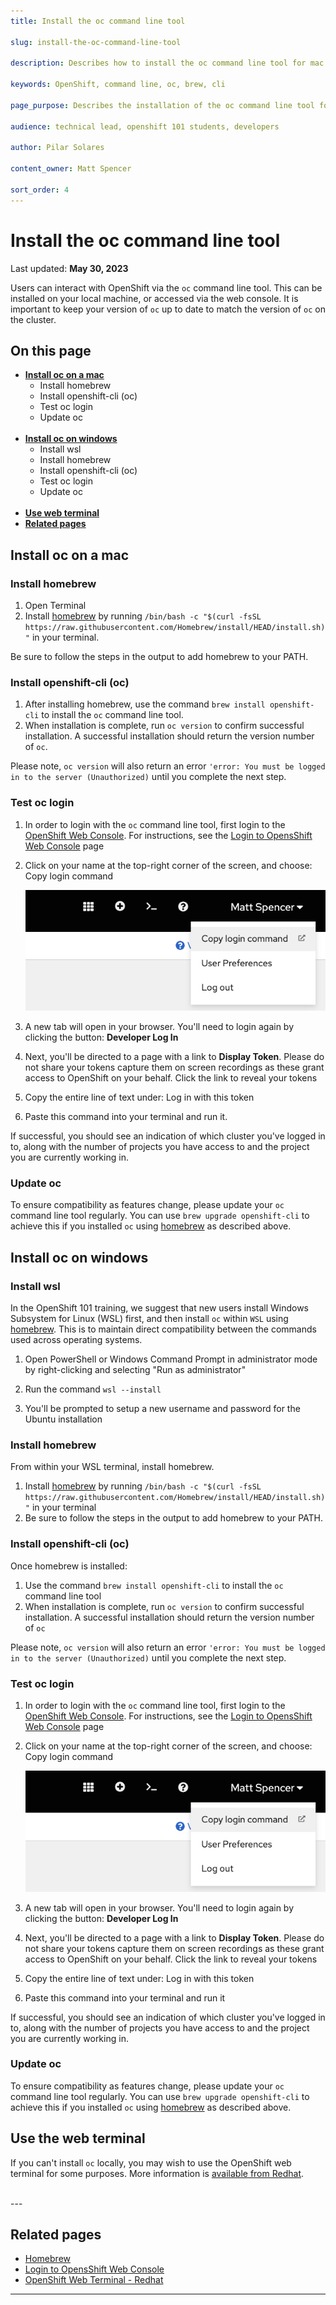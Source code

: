 ```yaml
---
title: Install the oc command line tool

slug: install-the-oc-command-line-tool

description: Describes how to install the oc command line tool for mac and windows 

keywords: OpenShift, command line, oc, brew, cli

page_purpose: Describes the installation of the oc command line tool for users preparing to use OpenShift 

audience: technical lead, openshift 101 students, developers

author: Pilar Solares 

content_owner: Matt Spencer 

sort_order: 4
---
```


# Install the oc command line tool
Last updated: **May 30, 2023**

Users can interact with OpenShift via the `oc` command line tool. This can be installed on your local machine, or accessed via the web console. It is important to keep your version of `oc` up to date to match the version of `oc` on the cluster. 

## On this page
* <a href="section-1">**Install oc on a mac**</a>  
    * Install homebrew 
    * Install openshift-cli (oc) 
    * Test oc login 
    * Update oc 
<br><br> 
* <a href="section-2">**Install oc on windows**</a> 
    * Install wsl
    * Install homebrew
    * Install openshift-cli (oc)
    * Test oc login
    * Update oc
<br><br>  
* <a href="section-3">**Use web terminal**</a>  
* <a href="section-4">**Related pages**</a>

<!-- ### End of On this page -->

 <h2 id="section-1">Install oc on a mac</h2> 
 
 ### Install homebrew
1. Open Terminal 
2. Install [homebrew](https://brew.sh/) by running `/bin/bash -c "$(curl -fsSL https://raw.githubusercontent.com/Homebrew/install/HEAD/install.sh)"` in your terminal. 

Be sure to follow the steps in the output to add homebrew to your PATH. 

### Install openshift-cli (oc)

1. After installing homebrew, use the command `brew install openshift-cli` to install the `oc` command line tool. 
2. When installation is complete, run `oc version` to confirm successful installation. A successful installation should return the version number of `oc`. 

Please note, `oc version` will also return an error `'error: You must be logged in to the server (Unauthorized)` until you complete the next step. 

### Test oc login

1. In order to login with the `oc` command line tool, first login to the [OpenShift Web Console](https://console.apps.silver.devops.gov.bc.ca/). For instructions, see the [Login to OpensShift Web Console](/login-to-openshift) page 

2. Click on your name at the top-right corner of the screen, and choose: Copy login command

   ![Copy login command in menu OpenShift Web Console ](../../images/copy-login-command.png)<rb>

<!-- ### Unsure if we should use screenshots only for one step, recommending to remove it or adding more for the next steps: would like to avoid a long scrolling page -->

3. A new tab will open in your browser. You'll need to login again by clicking the button: **Developer Log In** 

4. Next, you'll be directed to a page with a link to **Display Token**. Please do not share your tokens capture them on screen recordings as these grant access to OpenShift on your behalf. Click the link to reveal your tokens

5. Copy the entire line of text under: Log in with this token

6. Paste this command into your terminal and run it. 

If successful, you should see an indication of which cluster you've logged in to, along with the number of projects you have access to and the project you are currently working in.

### Update oc

To ensure compatibility as features change, please update your `oc` command line tool regularly. You can use `brew upgrade openshift-cli` to achieve this if you installed `oc` using [homebrew](https://brew.sh/) as described above. 

<!-- ### Video demo  I'll comment this out until the video is ready-->

<h2 id="section-2"> Install oc on windows</h2>

### Install wsl 

In the OpenShift 101 training, we suggest that new users install Windows Subsystem for Linux (WSL) first, and then install `oc` within `WSL` using [homebrew](https://brew.sh/). This is to maintain direct compatibility between the commands used across operating systems. 

1. Open PowerShell or Windows Command Prompt in administrator mode by right-clicking and selecting "Run as administrator"

2. Run the command `wsl --install`

3. You'll be prompted to setup a new username and password for the Ubuntu installation 


### Install homebrew

From within your WSL terminal, install homebrew. 

1. Install [homebrew](https://brew.sh/) by running `/bin/bash -c "$(curl -fsSL https://raw.githubusercontent.com/Homebrew/install/HEAD/install.sh)"` in your terminal 
2. Be sure to follow the steps in the output to add homebrew to your PATH. 

### Install openshift-cli (oc)

Once homebrew is installed:

1. Use the command `brew install openshift-cli` to install the `oc` command line tool 
2. When installation is complete, run `oc version` to confirm successful installation. A successful installation should return the version number of `oc`

Please note, `oc version` will also return an error `'error: You must be logged in to the server (Unauthorized)` until you complete the next step. 

### Test oc login

1. In order to login with the `oc` command line tool, first login to the [OpenShift Web Console](https://console.apps.silver.devops.gov.bc.ca/). For instructions, see the [Login to OpensShift Web Console](/login-to-openshift) page 

2. Click on your name at the top-right corner of the screen, and choose: Copy login command

   ![Copy login command in menu OpenShift Web Console ](../../images/copy-login-command.png)<rb>

<!-- ### Unsure if we should use screenshots only for one step, recommending to remove it or adding more for the next steps: would like to avoid a long scrolling page -->

3. A new tab will open in your browser. You'll need to login again by clicking the button: **Developer Log In** 

4. Next, you'll be directed to a page with a link to **Display Token**. Please do not share your tokens capture them on screen recordings as these grant access to OpenShift on your behalf. Click the link to reveal your tokens

5. Copy the entire line of text under: Log in with this token

6. Paste this command into your terminal and run it 

If successful, you should see an indication of which cluster you've logged in to, along with the number of projects you have access to and the project you are currently working in.

### Update oc
To ensure compatibility as features change, please update your `oc` command line tool regularly. You can use `brew upgrade openshift-cli` to achieve this if you installed `oc` using [homebrew](https://brew.sh/) as described above. 

<!-- ### Video demo  I'll comment this out until the video is ready-->

<h2 id="section-3"> Use the web terminal</h2>

If you can't install `oc` locally, you may wish to use the OpenShift web terminal for some purposes. More information is [available from Redhat](https://docs.openshift.com/container-platform/4.8/web_console/odc-about-web-terminal.html#odc-using-web-terminal_odc-about-web-terminal). 

<br> 
---

<h2 id="section-4"> Related pages</h2>

- [Homebrew](https://brew.sh/)
- [Login to OpensShift Web Console](/login-to-openshift) 
- [OpenShift Web Terminal - Redhat](https://docs.openshift.com/container-platform/4.8/web_console/odc-about-web-terminal.html#odc-using-web-terminal_odc-about-web-terminal)

---
